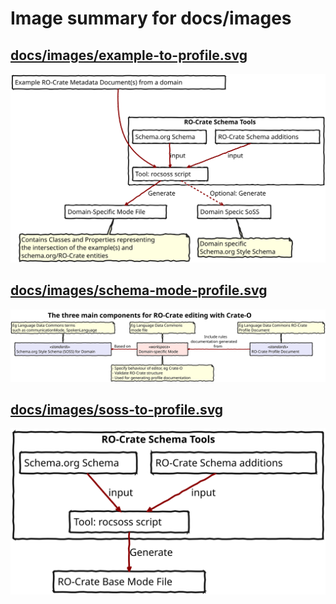 # Image summary for docs/images

## [docs/images/example-to-profile.svg](./example-to-profile.svg)



<img src="example-to-profile.svg">

## [docs/images/schema-mode-profile.svg](./schema-mode-profile.svg)



<img src="schema-mode-profile.svg">

## [docs/images/soss-to-profile.svg](./soss-to-profile.svg)



<img src="soss-to-profile.svg">

